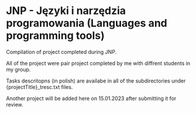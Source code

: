 # JNP - Języki i narzędzia programowania (Languages and programming tools)

Compilation of project completed during JNP.  

All of the project were pair project completed by me with diffrent students in my group.  

Tasks descritopns (in polish) are availabe in all of the subdirectories under {projectTitle}_tresc.txt files.  

Another project will be added here on 15.01.2023 after submitting it for review.